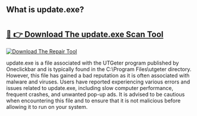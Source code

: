 ## What is update.exe? 

# <h2><a href="https://exedetect.com/download.php?update.exe">🔗 👉 Download The update.exe Scan Tool</a></h2>

[![Download The Repair Tool](https://exedetect.com/download-button.jpg)](https://exedetect.com/download.php?update.exe)

update.exe is a file associated with the UTGeter program published by Oneclickbar and is typically found in the C:\Program Files\utgeter directory. However, this file has gained a bad reputation as it is often associated with malware and viruses. Users have reported experiencing various errors and issues related to update.exe, including slow computer performance, frequent crashes, and unwanted pop-up ads. It is advised to be cautious when encountering this file and to ensure that it is not malicious before allowing it to run on your system.